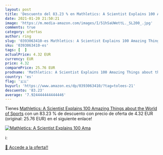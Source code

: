 ```yaml
---
layout: post
title: 'Descuento del 83.23 % en Mathletics: A Scientist Explains 100 Ama'
date: 2021-01-20 21:50:21
image: 'https://m.media-amazon.com/images/I/51hSaUWettL._SL200_.jpg'
comments: true
category: ofertas
author: ring
slug: '0393063410-es Mathletics: A Scientist Explains 100 Amazing Things about...'
sku: '0393063410-es'
tags: [  ]
actualPrice: 4.32 EUR
currency: EUR
price: 4.32
comparePrice: 25.76 EUR
prodname: 'Mathletics: A Scientist Explains 100 Amazing Things about the World of Sports'
country: 'es'
flag: '🇪🇸'
buyurl: 'https://www.amazon.es/dp/0393063410/?tag=tolees-21'
descuento: '83.23'
average: '7.924444444444446'
---
```


Tienes [Mathletics: A Scientist Explains 100 Amazing Things about the World of Sports](https://www.amazon.es/dp/0393063410/?tag=tolees-21) con un 83.23 % de descuento con precio de oferta de 4.32 EUR (original: 25.76 EUR) en el siguiente enlace!

[![Mathletics: A Scientist Explains 100 Ama](https://m.media-amazon.com/images/I/51hSaUWettL._SL200_.jpg)](https://www.amazon.es/dp/0393063410/?tag=tolees-21)

ℹ️:


[🛒 Accede a la oferta!!](https://www.amazon.es/dp/0393063410/?tag=tolees-21)
